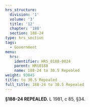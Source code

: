 ```yaml
---
hrs_structure:
  division: '1'
  volume: '3'
  title: '12'
  chapter: '188'
  section: 188-24
type: hrs_section
tags:
  - Government
menu:
  hrs:
    identifier: HRS_0188-0024
    parent: HRS0188
    name: 188-24 to 30.5 Repealed
weight: 93045
title: to 30.5 Repealed
full_title: 188-24 to 30.5 Repealed
---
```

**§188-24 REPEALED.** L 1981, c 85, §34.